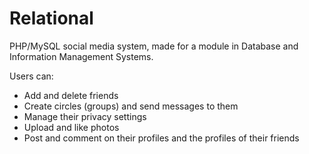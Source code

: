 # Relational
PHP/MySQL social media system, made for a module in Database and Information Management Systems.

Users can:
- Add and delete friends
- Create circles (groups) and send messages to them
- Manage their privacy settings
- Upload and like photos
- Post and comment on their profiles and the profiles of their friends
